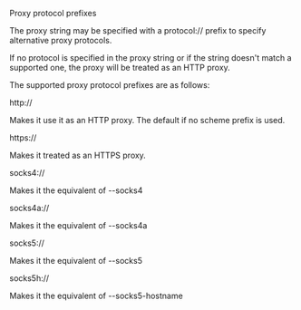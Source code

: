 Proxy protocol prefixes

The proxy string may be specified with a protocol:// prefix to specify alternative proxy protocols.

If no protocol is specified in the proxy string or if the string doesn't match a supported one, the proxy will be treated as an HTTP proxy.

The supported proxy protocol prefixes are as follows:

http://

Makes it use it as an HTTP proxy. The default if no scheme prefix is used.

https://

Makes it treated as an HTTPS proxy.

socks4://

Makes it the equivalent of --socks4

socks4a://

Makes it the equivalent of --socks4a

socks5://

Makes it the equivalent of --socks5

socks5h://

Makes it the equivalent of --socks5-hostname
